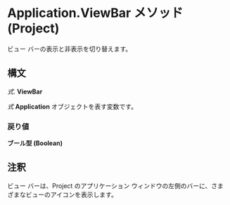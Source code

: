 
# Application.ViewBar メソッド (Project)

ビュー バーの表示と非表示を切り替えます。


## 構文

 _式_. **ViewBar**

 _式_ **Application** オブジェクトを表す変数です。


### 戻り値

 **ブール型 (Boolean)**


## 注釈

ビュー バーは、Project のアプリケーション ウィンドウの左側のバーに、さまざまなビューのアイコンを表示します。

